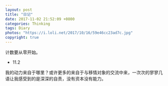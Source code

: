 ```yaml
---
layout: post
title: "日记"
date: 2017-11-02 21:52:09 +0800
categories: Thinking
tags: Diary
photos: "https://i.loli.net/2017/10/16/59e46cc23ad7c.jpg"
copyright: true
---
```


计数要从零开始。

<!-- more -->

- 11.2

我的动力来自于哪里？或许更多的来自于与移情对象的交流中来，一次次的寥寥几语让我感受到的是深深的自责，没有资本没有能力。
